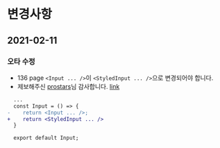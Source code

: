 # 변경사항

## 2021-02-11

### 오타 수정

- 136 page `<Input ... />`이 `<StyledInput ... />`으로 변경되어야 합니다.
- 제보해주신 [prostars](https://github.com/prostars)님 감사합니다. [link](https://github.com/Alchemist85K/my-first-react-native/discussions/7)

```diff
  ...
  const Input = () => {
-    return <Input ... />;
+    return <StyledInput ... />
  }

  export default Input;
```
